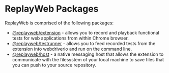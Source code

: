 # ReplayWeb Packages

ReplayWeb is comprised of the following packages:

- [@replayweb/extension](extension/) - allows you to record and playback functional tests for web applications from within Chrome browser.
- [@replayweb/testrunner](testrunner/) - allows you to feed recorded tests from the extension into webdriverio and run on the command line.
- [@replayweb/host](host/) - a native messaging host that allows the extension to communicate with the filesystem of your local machine to save files that you can push to your source repository.
